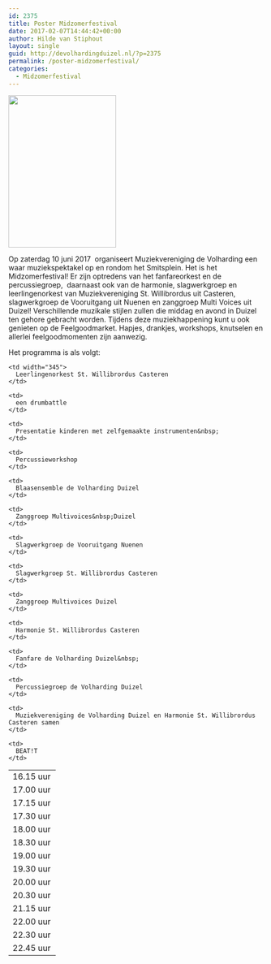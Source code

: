 ```yaml
---
id: 2375
title: Poster Midzomerfestival
date: 2017-02-07T14:44:42+00:00
author: Hilde van Stiphout
layout: single
guid: http://devolhardingduizel.nl/?p=2375
permalink: /poster-midzomerfestival/
categories:
  - Midzomerfestival
---
```

<img class="size-medium wp-image-2383 aligncenter" src="http://devolhardingduizel.nl/cms/wp-content/uploads/2017/02/poster-midzomer-festival-de-volharding-212x300.jpg" alt="" width="212" height="300" srcset="http://devolhardingduizel.nl/cms/wp-content/uploads/2017/02/poster-midzomer-festival-de-volharding-212x300.jpg 212w, http://devolhardingduizel.nl/cms/wp-content/uploads/2017/02/poster-midzomer-festival-de-volharding-768x1086.jpg 768w, http://devolhardingduizel.nl/cms/wp-content/uploads/2017/02/poster-midzomer-festival-de-volharding-724x1024.jpg 724w, http://devolhardingduizel.nl/cms/wp-content/uploads/2017/02/poster-midzomer-festival-de-volharding-750x1061.jpg 750w" sizes="(max-width: 212px) 100vw, 212px" />

Op zaterdag 10 juni 2017 &nbsp;organiseert Muziekvereniging de Volharding een waar muziekspektakel op en rondom het Smitsplein. Het is het Midzomerfestival! Er zijn optredens van het fanfareorkest en&nbsp;de percussiegroep, &nbsp;daarnaast ook van de harmonie, slagwerkgroep en leerlingenorkest van Muziekvereniging St. Willibrordus uit Casteren, slagwerkgroep de Vooruitgang uit Nuenen en zanggroep Multi Voices uit Duizel! Verschillende muzikale stijlen zullen die middag en avond in Duizel ten gehore gebracht worden. Tijdens deze muziekhappening kunt u ook genieten op de Feelgoodmarket. Hapjes, drankjes, workshops, knutselen en allerlei feelgoodmomenten zijn aanwezig.

Het programma is als volgt:

<table style="height: 463px;" width="514">
  <tr>
    <td width="77">
      16.15 uur
    </td>
    
    <td width="345">
      Leerlingenorkest St. Willibrordus Casteren
    </td>
  </tr>
  
  <tr>
    <td>
      17.00 uur
    </td>
    
    <td>
      een drumbattle
    </td>
  </tr>
  
  <tr>
    <td>
      17.15 uur
    </td>
    
    <td>
      Presentatie kinderen met zelfgemaakte instrumenten&nbsp;
    </td>
  </tr>
  
  <tr>
    <td>
      17.30 uur
    </td>
    
    <td>
      Percussieworkshop
    </td>
  </tr>
  
  <tr>
    <td>
      18.00 uur
    </td>
    
    <td>
      Blaasensemble de Volharding Duizel
    </td>
  </tr>
  
  <tr>
    <td>
      18.30 uur
    </td>
    
    <td>
      Zanggroep Multivoices&nbsp;Duizel
    </td>
  </tr>
  
  <tr>
    <td>
      19.00 uur
    </td>
    
    <td>
      Slagwerkgroep de Vooruitgang Nuenen
    </td>
  </tr>
  
  <tr>
    <td>
      19.30 uur
    </td>
    
    <td>
      Slagwerkgroep St. Willibrordus Casteren
    </td>
  </tr>
  
  <tr>
    <td>
      20.00 uur
    </td>
    
    <td>
      Zanggroep Multivoices Duizel
    </td>
  </tr>
  
  <tr>
    <td>
      20.30 uur
    </td>
    
    <td>
      Harmonie St. Willibrordus Casteren
    </td>
  </tr>
  
  <tr>
    <td>
      21.15 uur
    </td>
    
    <td>
      Fanfare de Volharding Duizel&nbsp;
    </td>
  </tr>
  
  <tr>
    <td>
      22.00 uur
    </td>
    
    <td>
      Percussiegroep de Volharding Duizel
    </td>
  </tr>
  
  <tr>
    <td>
      22.30 uur
    </td>
    
    <td>
      Muziekvereniging de Volharding Duizel en Harmonie St. Willibrordus Casteren samen
    </td>
  </tr>
  
  <tr>
    <td>
      22.45 uur
    </td>
    
    <td>
      BEAT!T
    </td>
  </tr>
</table>